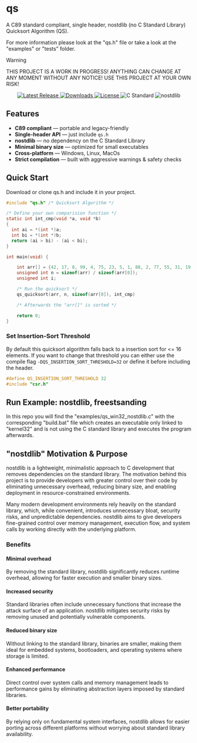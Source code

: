 # qs
A C89 standard compliant, single header, nostdlib (no C Standard Library) Quicksort Algorithm (QS).

For more information please look at the "qs.h" file or take a look at the "examples" or "tests" folder.

> [!WARNING]
> THIS PROJECT IS A WORK IN PROGRESS! ANYTHING CAN CHANGE AT ANY MOMENT WITHOUT ANY NOTICE! USE THIS PROJECT AT YOUR OWN RISK!

<p align="center">
  <a href="https://github.com/nickscha/qs/releases">
    <img src="https://img.shields.io/github/v/release/nickscha/qs?style=flat-square&color=blue" alt="Latest Release">
  </a>
  <a href="https://github.com/nickscha/qs/releases">
    <img src="https://img.shields.io/github/downloads/nickscha/qs/total?style=flat-square&color=brightgreen" alt="Downloads">
  </a>
  <a href="https://opensource.org/licenses/MIT">
    <img src="https://img.shields.io/badge/License-MIT-yellow.svg?style=flat-square" alt="License">
  </a>
  <img src="https://img.shields.io/badge/Standard-C89-orange?style=flat-square" alt="C Standard">
  <img src="https://img.shields.io/badge/nolib-nostdlib-lightgrey?style=flat-square" alt="nostdlib">
</p>

## **Features**
- **C89 compliant** — portable and legacy-friendly  
- **Single-header API** — just include `qs.h`  
- **nostdlib** — no dependency on the C Standard Library  
- **Minimal binary size** — optimized for small executables  
- **Cross-platform** — Windows, Linux, MacOs 
- **Strict compilation** — built with aggressive warnings & safety checks  

## Quick Start

Download or clone qs.h and include it in your project.

```C
#include "qs.h" /* Quicksort Algorithm */

/* Define your own comparision function */
static int int_cmp(void *a, void *b)
{
  int ai = *(int *)a;
  int bi = *(int *)b;
  return (ai > bi) - (ai < bi);
}

int main(void) {

    int arr[] = {42, 17, 8, 99, 4, 75, 23, 5, 1, 88, 2, 77, 55, 31, 19, 66, 87, 234, 2929};
    unsigned int n = sizeof(arr) / sizeof(arr[0]);
    unsigned int i;

    /* Run the quicksort */
    qs_quicksort(arr, n, sizeof(arr[0]), int_cmp)

    /* Afterwards the "arr[]" is sorted */

    return 0;
}
```

### Set Insertion-Sort Threshold

By default this quicksort algorithm falls back to a insertion sort for <= 16 elements.
If you want to change that threshold you can either use the compile flag `-DQS_INSERTION_SORT_THRESHOLD=32` or define it before including the header.

```C
#define QS_INSERTION_SORT_THRESHOLD 32
#include "csr.h"
```

## Run Example: nostdlib, freestsanding

In this repo you will find the "examples/qs_win32_nostdlib.c" with the corresponding "build.bat" file which
creates an executable only linked to "kernel32" and is not using the C standard library and executes the program afterwards.

## "nostdlib" Motivation & Purpose

nostdlib is a lightweight, minimalistic approach to C development that removes dependencies on the standard library. The motivation behind this project is to provide developers with greater control over their code by eliminating unnecessary overhead, reducing binary size, and enabling deployment in resource-constrained environments.

Many modern development environments rely heavily on the standard library, which, while convenient, introduces unnecessary bloat, security risks, and unpredictable dependencies. nostdlib aims to give developers fine-grained control over memory management, execution flow, and system calls by working directly with the underlying platform.

### Benefits

#### Minimal overhead
By removing the standard library, nostdlib significantly reduces runtime overhead, allowing for faster execution and smaller binary sizes.

#### Increased security
Standard libraries often include unnecessary functions that increase the attack surface of an application. nostdlib mitigates security risks by removing unused and potentially vulnerable components.

#### Reduced binary size
Without linking to the standard library, binaries are smaller, making them ideal for embedded systems, bootloaders, and operating systems where storage is limited.

#### Enhanced performance
Direct control over system calls and memory management leads to performance gains by eliminating abstraction layers imposed by standard libraries.

#### Better portability
By relying only on fundamental system interfaces, nostdlib allows for easier porting across different platforms without worrying about standard library availability.
